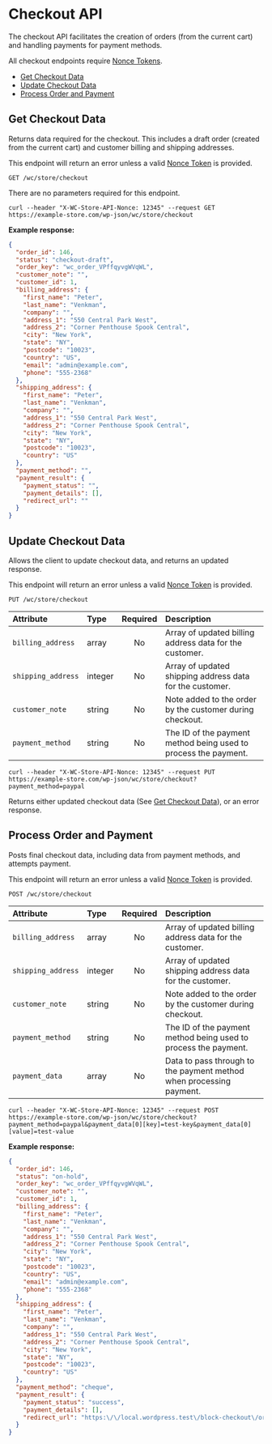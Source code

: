 # Checkout API <!-- omit in toc -->

The checkout API facilitates the creation of orders (from the current cart) and handling payments for payment methods.

All checkout endpoints require [Nonce Tokens](nonce-tokens.md).

- [Get Checkout Data](#get-checkout-data)
- [Update Checkout Data](#update-checkout-data)
- [Process Order and Payment](#process-order-and-payment)

## Get Checkout Data

Returns data required for the checkout. This includes a draft order (created from the current cart) and customer billing and shipping addresses.

This endpoint will return an error unless a valid [Nonce Token](nonce-tokens.md) is provided.

```http
GET /wc/store/checkout
```

There are no parameters required for this endpoint.

```http
curl --header "X-WC-Store-API-Nonce: 12345" --request GET https://example-store.com/wp-json/wc/store/checkout
```

**Example response:**

```json
{
  "order_id": 146,
  "status": "checkout-draft",
  "order_key": "wc_order_VPffqyvgWVqWL",
  "customer_note": "",
  "customer_id": 1,
  "billing_address": {
    "first_name": "Peter",
    "last_name": "Venkman",
    "company": "",
    "address_1": "550 Central Park West",
    "address_2": "Corner Penthouse Spook Central",
    "city": "New York",
    "state": "NY",
    "postcode": "10023",
    "country": "US",
    "email": "admin@example.com",
    "phone": "555-2368"
  },
  "shipping_address": {
    "first_name": "Peter",
    "last_name": "Venkman",
    "company": "",
    "address_1": "550 Central Park West",
    "address_2": "Corner Penthouse Spook Central",
    "city": "New York",
    "state": "NY",
    "postcode": "10023",
    "country": "US"
  },
  "payment_method": "",
  "payment_result": {
    "payment_status": "",
    "payment_details": [],
    "redirect_url": ""
  }
}
```

## Update Checkout Data

Allows the client to update checkout data, and returns an updated response.

This endpoint will return an error unless a valid [Nonce Token](nonce-tokens.md) is provided.

```http
PUT /wc/store/checkout
```

| Attribute          | Type    | Required | Description                                                     |
| :----------------- | :------ | :------: | :-------------------------------------------------------------- |
| `billing_address`  | array   |    No    | Array of updated billing address data for the customer.         |
| `shipping_address` | integer |    No    | Array of updated shipping address data for the customer.        |
| `customer_note`    | string  |    No    | Note added to the order by the customer during checkout.        |
| `payment_method`   | string  |    No    | The ID of the payment method being used to process the payment. |

```http
curl --header "X-WC-Store-API-Nonce: 12345" --request PUT https://example-store.com/wp-json/wc/store/checkout?payment_method=paypal
```

Returns either updated checkout data (See [Get Checkout Data](#get-checkout-data)), or an error response.

## Process Order and Payment

Posts final checkout data, including data from payment methods, and attempts payment.

This endpoint will return an error unless a valid [Nonce Token](nonce-tokens.md) is provided.

```http
POST /wc/store/checkout
```

| Attribute          | Type    | Required | Description                                                         |
| :----------------- | :------ | :------: | :------------------------------------------------------------------ |
| `billing_address`  | array   |    No    | Array of updated billing address data for the customer.             |
| `shipping_address` | integer |    No    | Array of updated shipping address data for the customer.            |
| `customer_note`    | string  |    No    | Note added to the order by the customer during checkout.            |
| `payment_method`   | string  |    No    | The ID of the payment method being used to process the payment.     |
| `payment_data`     | array   |    No    | Data to pass through to the payment method when processing payment. |

```http
curl --header "X-WC-Store-API-Nonce: 12345" --request POST https://example-store.com/wp-json/wc/store/checkout?payment_method=paypal&payment_data[0][key]=test-key&payment_data[0][value]=test-value
```

**Example response:**

```json
{
  "order_id": 146,
  "status": "on-hold",
  "order_key": "wc_order_VPffqyvgWVqWL",
  "customer_note": "",
  "customer_id": 1,
  "billing_address": {
    "first_name": "Peter",
    "last_name": "Venkman",
    "company": "",
    "address_1": "550 Central Park West",
    "address_2": "Corner Penthouse Spook Central",
    "city": "New York",
    "state": "NY",
    "postcode": "10023",
    "country": "US",
    "email": "admin@example.com",
    "phone": "555-2368"
  },
  "shipping_address": {
    "first_name": "Peter",
    "last_name": "Venkman",
    "company": "",
    "address_1": "550 Central Park West",
    "address_2": "Corner Penthouse Spook Central",
    "city": "New York",
    "state": "NY",
    "postcode": "10023",
    "country": "US"
  },
  "payment_method": "cheque",
  "payment_result": {
    "payment_status": "success",
    "payment_details": [],
    "redirect_url": "https:\/\/local.wordpress.test\/block-checkout\/order-received\/146\/?key=wc_order_VPffqyvgWVqWL"
  }
}
```
